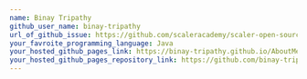 ```yaml
---
name: Binay Tripathy
github_user_name: binay-tripathy
url_of_github_issue: https://github.com/scaleracademy/scaler-open-source-september-challenge/issues/476#issue-1878780258
your_favroite_programming_language: Java
your_hosted_github_pages_link: https://binay-tripathy.github.io/AboutMe
your_hosted_github_pages_repository_link: https://github.com/binay-tripathy/AboutMe
---
```

